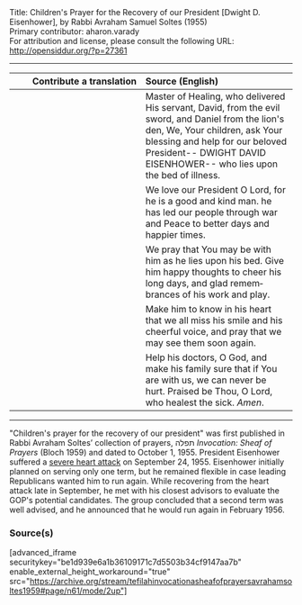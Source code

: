 <html>
<head></head>
<body>
Title: Children's Prayer for the Recovery of our President [Dwight D. Eisenhower], by Rabbi Avraham Samuel Soltes (1955)<br />
Primary contributor: aharon.varady<br />
For attribution and license, please consult the following URL: <a href="http://opensiddur.org/?p=27361">http://opensiddur.org/?p=27361</a>
<p />
<hr />

<table style="margin-left: auto;margin-right: auto;" class="draggable">
<thead><tr><th id="x" style="text-align: right;">Contribute a translation</th><th style="text-align: left;">Source (English)</th></tr></thead>
<tbody>
<tr><td style="vertical-align:top;" width="46%">
<div class="liturgy" lang="he">

</span></div></td>
 
<td style="vertical-align:top;" width="53%">
<div class="english" lang="en">
Master of Healing,
who delivered His servant,
David,
from the evil sword,
and Daniel
from the lion's den,
We, Your children,
ask Your blessing
and help
for our beloved President--
DWIGHT DAVID EISENHOWER--
who lies
upon the bed of illness.
</div></td></tr>


<tr><td style="vertical-align:top;" width="46%">
<div class="liturgy" lang="he">

</span></div></td>
 
<td style="vertical-align:top;" width="53%">
<div class="english" lang="en">
We love our President
O Lord,
for he is a good and kind man.
he has led our people
through war
and Peace
to better days
and happier times.
</div></td></tr>


<tr><td style="vertical-align:top;" width="46%">
<div class="liturgy" lang="he">

</span></div></td>
 
<td style="vertical-align:top;" width="53%">
<div class="english" lang="en">
We pray
that You may be with him
as he lies upon his bed.
Give him happy thoughts
to cheer his long days,
and glad remembrances
of his work
and play.
</div></td></tr>


<tr><td style="vertical-align:top;" width="46%">
<div class="liturgy" lang="he">

</span></div></td>
 
<td style="vertical-align:top;" width="53%">
<div class="english" lang="en">
Make him
to know in his heart
that we all miss his smile
and his cheerful voice,
and pray
that we may see them soon
again.
</div></td></tr>


<tr><td style="vertical-align:top;" width="46%">
<div class="liturgy" lang="he">

</span></div></td>
 
<td style="vertical-align:top;" width="53%">
<div class="english" lang="en">
Help his doctors,
O God,
and make his family sure
that if You are with us,
we can never be hurt.
Praised be Thou,
O Lord,
who healest the sick.
<em>Amen</em>.
</div></td></tr>
</tbody></table>

<hr />

"Children's prayer for the recovery of our president" was first published in Rabbi Avraham Soltes’ collection of prayers, תפלה <em>Invocation: Sheaf of Prayers</em> (Bloch 1959) and dated to October 1, 1955. President Eisenhower suffered a <a href="https://text-message.blogs.archives.gov/2016/09/22/heart-attack-strikes-ike-president-eisenhowers-1955-medical-emergency-in-colorado/">severe heart attack</a> on September 24, 1955. Eisenhower initially planned on serving only one term, but he remained flexible in case leading Republicans wanted him to run again. While recovering from the heart attack late in September, he met with his closest advisors to evaluate the GOP's potential candidates. The group concluded that a second term was well advised, and he announced that he would run again in February 1956.

<h3>Source(s)</h3>

[advanced_iframe securitykey="be1d939e6a1b36109171c7d5503b34cf9147aa7b" enable_external_height_workaround="true" src="https://archive.org/stream/tefilahinvocationasheafofprayersavrahamsoltes1959#page/n61/mode/2up"]
</body>
</html>